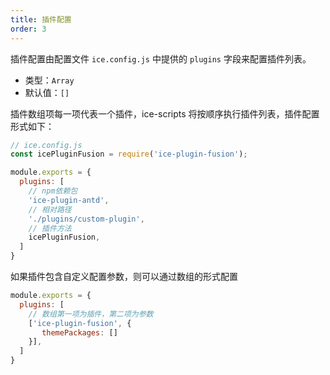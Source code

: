 ```yaml
---
title: 插件配置
order: 3
---
```


插件配置由配置文件 `ice.config.js` 中提供的 `plugins` 字段来配置插件列表。

* 类型：`Array`
* 默认值：`[]`

插件数组项每一项代表一个插件，ice-scripts 将按顺序执行插件列表，插件配置形式如下：

```js
// ice.config.js
const icePluginFusion = require('ice-plugin-fusion');

module.exports = {
  plugins: [
    // npm依赖包
    'ice-plugin-antd',
    // 相对路径
    './plugins/custom-plugin',
    // 插件方法
    icePluginFusion,
  ]
}
```

如果插件包含自定义配置参数，则可以通过数组的形式配置

```js
module.exports = {
  plugins: [
    // 数组第一项为插件，第二项为参数
    ['ice-plugin-fusion', {
       themePackages: []
    }],
  ]
}
```